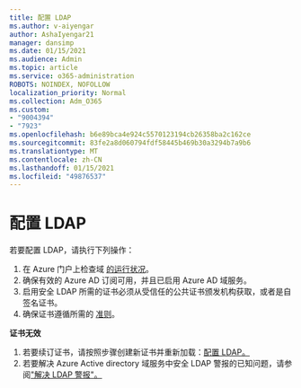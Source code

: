 ```yaml
---
title: 配置 LDAP
ms.author: v-aiyengar
author: AshaIyengar21
manager: dansimp
ms.date: 01/15/2021
ms.audience: Admin
ms.topic: article
ms.service: o365-administration
ROBOTS: NOINDEX, NOFOLLOW
localization_priority: Normal
ms.collection: Adm_O365
ms.custom:
- "9004394"
- "7923"
ms.openlocfilehash: b6e89bca4e924c5570123194cb26358ba2c162ce
ms.sourcegitcommit: 83fe2a8d060794fdf58445b469b30a3294b7a9b6
ms.translationtype: MT
ms.contentlocale: zh-CN
ms.lasthandoff: 01/15/2021
ms.locfileid: "49876537"
---
```

# <a name="configure-ldap"></a>配置 LDAP

若要配置 LDAP，请执行下列操作：

1. 在 Azure 门户上检查域 [的运行状况](https://aka.ms/aadds-health)。
1. 确保有效的 Azure AD 订阅可用，并且已启用 Azure AD 域服务。
1. 启用安全 LDAP 所需的证书必须从受信任的公共证书颁发机构获取，或者是自签名证书。
1. 确保证书遵循所需的 [准则](https://docs.microsoft.com/azure/active-directory-domain-services/active-directory-ds-admin-guide-configure-secure-ldap#requirements-for-the-secure-ldap-certificate)。

**证书无效**
1. 若要续订证书，请按照步骤创建新证书并重新加载：[配置 LDAP。](https://docs.microsoft.com/azure/active-directory-domain-services/tutorial-configure-ldaps?WT.mc_id=Portal-Microsoft_Azure_Support)
1. 若要解决 Azure Active directory 域服务中安全 LDAP 警报的已知问题，请参阅["解决 LDAP 警报"。](https://docs.microsoft.com/azure/active-directory-domain-services/alert-ldaps?WT.mc_id=Portal-Microsoft_Azure_Support)
